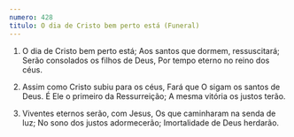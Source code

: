 ```yaml
---
numero: 428
titulo: O dia de Cristo bem perto está (Funeral)
---
```

1. O dia de Cristo bem perto está;
   Aos santos que dormem, ressuscitará;
   Serão consolados os filhos de Deus,
   Por tempo eterno no reino dos céus.

2. Assim como Cristo subiu para os céus,
   Fará que O sigam os santos de Deus.
   É Ele o primeiro da Ressurreição;
   A mesma vitória os justos terão.

3. Viventes eternos serão, com Jesus,
   Os que caminharam na senda de luz;
   No sono dos justos adormecerão;
   Imortalidade de Deus herdarão.
